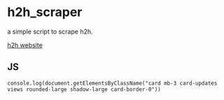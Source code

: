 # h2h_scraper
a simple script to scrape h2h.

[h2h website](https://htoh.asia/)

## JS
```console.log(document.getElementsByClassName("card mb-3 card-updates views rounded-large shadow-large card-border-0"))```
